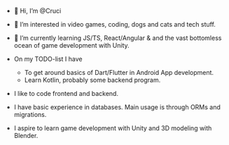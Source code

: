 - 👋 Hi, I’m @Cruci
- 👀 I’m interested in video games, coding, dogs and cats and tech stuff.
- 🌱 I’m currently learning JS/TS, React/Angular & and the vast bottomless ocean of game development with Unity.

- On my TODO-list I have
  - To get around basics of Dart/Flutter in Android App development.
  - Learn Kotlin, probably some backend program.
- I like to code frontend and backend.
- I have basic experience in databases. Main usage is through ORMs and migrations.
- I aspire to learn game development with Unity and 3D modeling with Blender.

<!---
Cruci/Cruci is a ✨ special ✨ repository because its `README.md` (this file) appears on your GitHub profile.
You can click the Preview link to take a look at your changes.
--->

